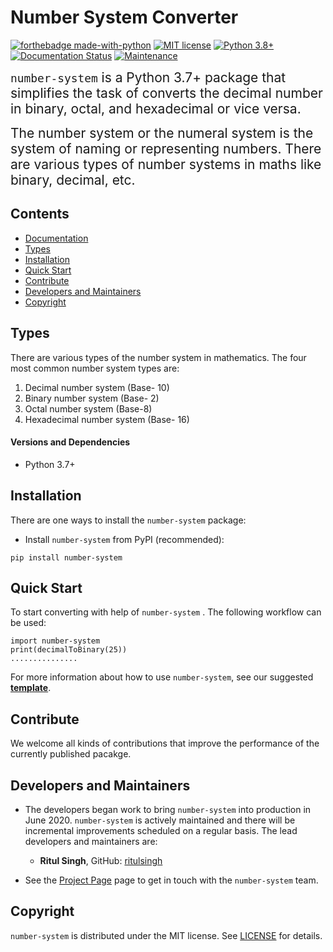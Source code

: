 # Number System Converter
[![forthebadge made-with-python](http://ForTheBadge.com/images/badges/made-with-python.svg)](https://www.python.org/)
[![MIT license](https://img.shields.io/badge/License-MIT-blue.svg)]()
[![Python 3.8+](https://img.shields.io/badge/python-3.7+-blue.svg)](https://www.python.org/downloads/release/python-370/)
[![Documentation Status](https://readthedocs.org/projects/ansicolortags/badge/?version=latest)](http://ansicolortags.readthedocs.io/?badge=latest)
[![Maintenance](https://img.shields.io/badge/Maintained%3F-yes-green.svg)](https://GitHub.com/Naereen/StrapDown.js/graphs/commit-activity)


<span style="font-size:1.5em;">`number-system` is a Python 3.7+ package that simplifies the task of converts the decimal number in binary, octal, and hexadecimal or vice versa.
  
<span style="font-size:1.5em;">The number system or the numeral system is the system of naming or representing numbers. There are various types of number systems in maths like binary, decimal, etc.</span>


## Contents
- [Documentation]()
- [Types](##-Types)
- [Installation](#-installation)
- [Quick Start](#-quick-start)
- [Contribute](#-contribute)
- [Developers and Maintainers](#-developers-and-maintainers)
- [Copyright](#-copyright)


## Types
There are various types of the number system in mathematics. The four most common number system types are:
 1. Decimal number system (Base- 10)
 2. Binary number system (Base- 2)
 3. Octal number system (Base-8)
 4. Hexadecimal number system (Base- 16)


  #### Versions and Dependencies
  * Python 3.7+


## Installation
There are one ways to install the `number-system` package:

- Install `number-system` from PyPI (recommended):
```
pip install number-system
```


## Quick Start
To start converting with help of `number-system` . The following workflow can be used:

```
import number-system
print(decimalToBinary(25))
...............

```
For more information about how to use `number-system`, see our suggested **[template]()**.


## Contribute
We welcome all kinds of contributions that improve the performance of the currently published pacakge.

## Developers and Maintainers
* The developers began work to bring `number-system` into production in June 2020. `number-system` is actively maintained and there will be incremental improvements scheduled on a regular basis. The lead developers and maintainers are:

  * <b>Ritul Singh</b>, GitHub: [ritulsingh](https://github.com/ritulsingh)


* See the [Project Page](https://github.com/number-system) page to get in touch with the `number-system` team.

## Copyright
`number-system` is distributed under the MIT license. See [LICENSE](https://bitbucket.csiro.au/projects/DDE/repos/pyimpuyte/browse/LICENSE) for details.
